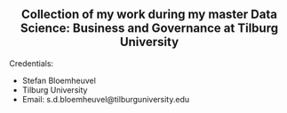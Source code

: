 <center> <h2>Collection of my work during my master Data Science: Business and Governance at Tilburg University</h2> </center>

Credentials:
<ul>
  <li>Stefan Bloemheuvel</li>
  <li>Tilburg University</li>
  <li>Email: s.d.bloemheuvel@tilburguniversity.edu </li>
</ul>
